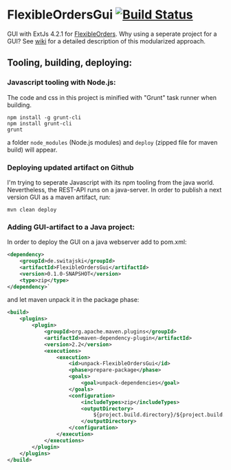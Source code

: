 # FlexibleOrdersGui <a href="https://travis-ci.org/Switajski/FlexibleOrdersGui">![Build Status](https://travis-ci.org/Switajski/FlexibleOrdersGui.svg)</a>

GUI with ExtJs 4.2.1 for [FlexibleOrders](https://github.com/Switajski/FlexibleOrders). Why using a seperate project for a GUI? See [wiki](http://wiki.switajski.de/flexible-orders-gui.md) for a detailed description of this modularized approach.

## Tooling, building, deploying:

### Javascript tooling with Node.js:
The code and css in this project is minified with "Grunt" task runner when building.
```
npm install -g grunt-cli
npm install grunt-cli
grunt
```
a folder `node_modules` (Node.js modules) and `deploy` (zipped file for maven build) will appear.

### Deploying updated artifact on Github
I'm trying to seperate Javascript with its npm tooling from the java world. Nevertheless, the REST-API runs on a java-server. In order to publish a next version GUI as a maven artifact, run:
```
mvn clean deploy
```

### Adding GUI-artifact to a Java project:
In order to deploy the GUI on a java webserver add to pom.xml:

```xml
<dependency>
    <groupId>de.switajski</groupId>
    <artifactId>FlexibleOrdersGui</artifactId>
    <version>0.1.0-SNAPSHOT</version>
    <type>zip</type>
</dependency>`
```

and let maven unpack it in the package phase:
```xml
<build>
    <plugins>
        <plugin>
            <groupId>org.apache.maven.plugins</groupId>
            <artifactId>maven-dependency-plugin</artifactId>
            <version>2.2</version>
            <executions>
                <execution>
                    <id>unpack-FlexibleOrdersGui</id>
                    <phase>prepare-package</phase>
                    <goals>
                        <goal>unpack-dependencies</goal>
                    </goals>
                    <configuration>
                        <includeTypes>zip</includeTypes>
                        <outputDirectory>
                            ${project.build.directory}/${project.build.finalName}/
                        </outputDirectory>
                    </configuration>
                </execution>
            </executions>
        </plugin>
    </plugins>
</build>
```